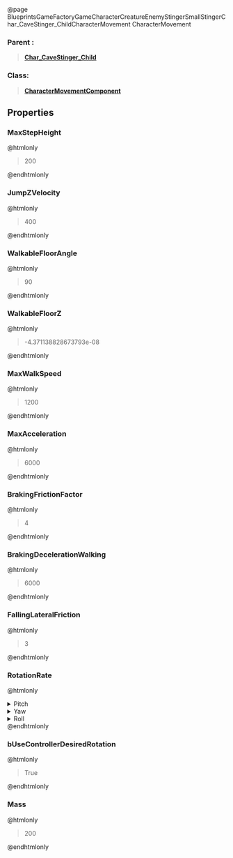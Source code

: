 @page BlueprintsGameFactoryGameCharacterCreatureEnemyStingerSmallStingerChar_CaveStinger_ChildCharacterMovement CharacterMovement
### Parent :
<b><a href="_blueprints_game_factory_game_character_creature_enemy_stinger_small_stinger_char__cave_stinger__child.html"><blockquote>Char_CaveStinger_Child</blockquote></a></b>
### Class:
<b><a href="_class_script_character_movement_component.html"><blockquote>CharacterMovementComponent</blockquote></a></b>
## Properties
### MaxStepHeight
@htmlonly
<blockquote>200</blockquote>
@endhtmlonly

### JumpZVelocity
@htmlonly
<blockquote>400</blockquote>
@endhtmlonly

### WalkableFloorAngle
@htmlonly
<blockquote>90</blockquote>
@endhtmlonly

### WalkableFloorZ
@htmlonly
<blockquote>-4.371138828673793e-08</blockquote>
@endhtmlonly

### MaxWalkSpeed
@htmlonly
<blockquote>1200</blockquote>
@endhtmlonly

### MaxAcceleration
@htmlonly
<blockquote>6000</blockquote>
@endhtmlonly

### BrakingFrictionFactor
@htmlonly
<blockquote>4</blockquote>
@endhtmlonly

### BrakingDecelerationWalking
@htmlonly
<blockquote>6000</blockquote>
@endhtmlonly

### FallingLateralFriction
@htmlonly
<blockquote>3</blockquote>
@endhtmlonly

### RotationRate
@htmlonly
<details>
 <summary>Pitch</summary>
<blockquote>0</blockquote>
</details>
<details>
 <summary>Yaw</summary>
<blockquote>220</blockquote>
</details>
<details>
 <summary>Roll</summary>
<blockquote>0</blockquote>
</details>
@endhtmlonly

### bUseControllerDesiredRotation
@htmlonly
<blockquote>True</blockquote>
@endhtmlonly

### Mass
@htmlonly
<blockquote>200</blockquote>
@endhtmlonly


